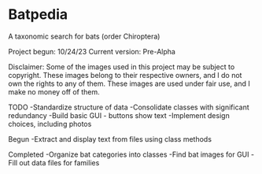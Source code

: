 # Batpedia
A taxonomic search for bats (order Chiroptera)

Project begun: 10/24/23
Current version: Pre-Alpha

Disclaimer: Some of the images used in this project may be subject to copyright. These images belong to their respective owners, and I do not own the rights to any of them. These images are used under fair use, and I make no money off of them.




TODO
-Standardize structure of data
-Consolidate classes with significant redundancy
-Build basic GUI - buttons show text
-Implement design choices, including photos

Begun
-Extract and display text from files using class methods

Completed
-Organize bat categories into classes
-Find bat images for GUI
-Fill out data files for families
